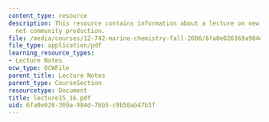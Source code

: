 ```yaml
---
content_type: resource
description: This resource contains information about a lecture on new, export, and
  net community production.
file: /media/courses/12-742-marine-chemistry-fall-2006/6fa0e026369a984d76b5c9b50ab47b5f_lecture15_16.pdf
file_type: application/pdf
learning_resource_types:
- Lecture Notes
ocw_type: OCWFile
parent_title: Lecture Notes
parent_type: CourseSection
resourcetype: Document
title: lecture15_16.pdf
uid: 6fa0e026-369a-984d-76b5-c9b50ab47b5f
---
```


